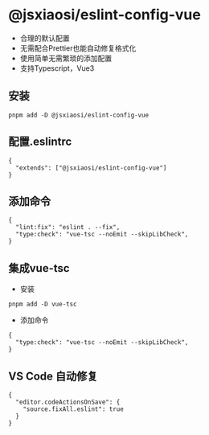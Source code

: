 # @jsxiaosi/eslint-config-vue

- 合理的默认配置
- 无需配合Prettier也能自动修复格式化
- 使用简单无需繁琐的添加配置
- 支持Typescript，Vue3

## 安装

```base
pnpm add -D @jsxiaosi/eslint-config-vue
```

## 配置.eslintrc

```base
{
  "extends": ["@jsxiaosi/eslint-config-vue"]
}
```

## 添加命令

```base
{
  "lint:fix": "eslint . --fix",
  "type:check": "vue-tsc --noEmit --skipLibCheck",
}
```

## 集成vue-tsc

- 安装

```base
pnpm add -D vue-tsc
```

- 添加命令

```base
{
  "type:check": "vue-tsc --noEmit --skipLibCheck",
}
```

## VS Code 自动修复

```base
{
  "editor.codeActionsOnSave": {
    "source.fixAll.eslint": true
  }
}

```
